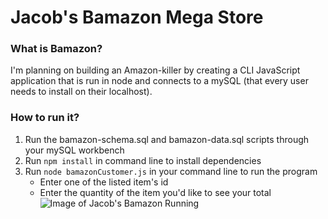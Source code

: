 # Jacob's Bamazon Mega Store
### What is Bamazon?
I'm planning on building an Amazon-killer by creating a CLI JavaScript application that is run in node and connects to a mySQL (that every user needs to install on their localhost).
### How to run it?
1. Run the bamazon-schema.sql and bamazon-data.sql scripts through your mySQL workbench
2. Run `npm install` in command line to install dependencies
3. Run `node bamazonCustomer.js` in your command line to run the program
	- Enter one of the listed item's id
	- Enter the quantity of the item you'd like to see your total
	![Image of Jacob's Bamazon Running](http://g.recordit.co/6Um8N7qwGv.gif)